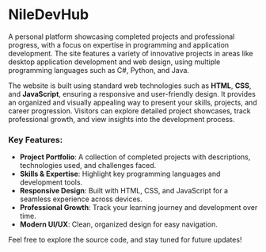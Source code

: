 # NileDevHub

A personal platform showcasing completed projects and professional progress, with a focus on expertise in programming and application development. The site features a variety of innovative projects in areas like desktop application development and web design, using multiple programming languages such as C#, Python, and Java.

The website is built using standard web technologies such as **HTML**, **CSS**, and **JavaScript**, ensuring a responsive and user-friendly design. It provides an organized and visually appealing way to present your skills, projects, and career progression. Visitors can explore detailed project showcases, track professional growth, and view insights into the development process.

### Key Features:
- **Project Portfolio**: A collection of completed projects with descriptions, technologies used, and challenges faced.
- **Skills & Expertise**: Highlight key programming languages and development tools.
- **Responsive Design**: Built with HTML, CSS, and JavaScript for a seamless experience across devices.
- **Professional Growth**: Track your learning journey and development over time.
- **Modern UI/UX**: Clean, organized design for easy navigation.

Feel free to explore the source code, and stay tuned for future updates!
